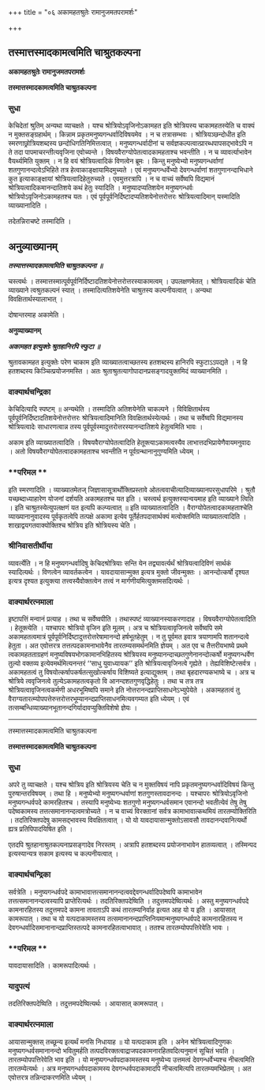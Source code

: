 +++
title = "०६ अकामहतश्रुतेः रामानुजमतपरामर्शः"

+++


## तस्मात्तस्मादकामत्वमिति चाश्रुतकल्पना

**अकामहतश्रुतेः रामानुजमतपरामर्शः**

**तस्मात्तस्मादकामत्वमिति चाश्रुतकल्पना**

### **सुधा**

केचिदेतां श्रुतिम् अन्यथा व्याचक्षते । यश्च श्रोत्रियोऽवृजिनोऽकामहत इति श्रोत्रियस्य चाकामहतस्येति च वाक्यं न मुक्तसङ्ग्रहार्थम् । किन्नाम प्रकृतमनुष्यगन्धर्वादिविषयमेव । न च तत्रासम्भवः । श्रोत्रियञ्छन्दोधीत इति स्मरणाछ्रोत्रियशब्दस्य छन्दोधिगतिनिमित्तत्वात् । मनुष्यगन्धर्वादीनां च सर्वज्ञकल्पत्वात्प्रारब्धपापसद्भावेऽपि न ते तदा पापमाचरन्तीत्यवृजिना एवोच्यन्ते । विषयवैराग्योपेतत्वादकामहताश्च भवन्तीति । न च व्यावर्त्याभावेन वैयर्थ्यमिति युक्तम् । न हि वयं श्रोत्रियत्वादिकं विणत्वेन ब्रूमः । किन्तु मनुष्येभ्यो मनुष्यगन्धर्वाणां शतगुणानन्दत्वेऽभिहिते तत्र हेत्वाकाङ्क्षायामिदमुच्यते । एवं मनुष्यगन्धर्वेभ्यो देवगन्धर्वाणां शतगुणानन्दाभिधाने कुत इत्याकाङ्क्षायां श्रोत्रियत्वादिहेतुरुच्यते । एवमुत्तरत्रापि । न च वाच्यं सर्वेष्वपि विद्यमानं श्रोत्रियत्वादिकमानन्दातिशये कथं हेतुः स्यादिति । मनुष्यादप्यतिशयेन मनुष्यगन्धर्वः श्रोत्रियोऽवृजिनोऽकामहतश्च यतः । एवं पूर्वपूर्वनिर्दिष्टादप्यतिशयेनोत्तरोत्तरः श्रोत्रियत्वादिमान् यस्मादिति व्याख्यानादिति ।

तदेतन्निराचष्टे तस्मादिति ।

## **अनुव्याख्यानम्**

***तस्मात्तस्मादकामत्वमिति चाश्रुतकल्पना ॥***

चस्त्वर्थः । तस्मात्तस्मात्पूर्वपूर्वनिर्दिष्टादतिशयेनोत्तरोत्तरस्याकामत्वम् । उपलक्षणमेतत् । श्रोत्रियत्वादिकं चेति व्याख्याने त्वश्रुतकल्पनं स्यात् । तस्मादित्यतिशयेनेति चाश्रुतस्य कल्पनीयत्वात् । अन्यथा विवक्षितार्थस्यालाभात् ।

दोषान्तरमाह अकामेति ।

**अनुव्याख्यानम्**

***अकामहत इत्युक्तेः श्रुतहानिरपि स्फुटा ॥***

श्रुतावकामहत इत्युक्तेः परेण चाकाम इति व्याख्यातत्वाच्छतस्य हतशब्दस्य हानिरपि स्फुटाऽऽपद्यते । न हि हतशब्दस्य किञ्चित्प्रयोजनमस्ति । अतः श्रुताश्रुतत्यागोपादानप्रसङ्गादयुक्तमिदं व्याख्यानमिति ।

### **वाक्यार्थचन्द्रिका**

केचिदित्यादि स्पष्टम् ॥ अन्यथेति । तस्मादिति अतिशयेनेति चाकल्पने । विविक्षितार्थस्य पूर्वपूर्वनिर्दिष्टादतिशयेनोत्तरोत्तरः श्रोत्रियत्वादिमानिति विवक्षितार्थस्येत्यर्थः । तथा च सर्वेष्वपि विद्यमानस्य श्रोत्रियत्वादेः साधारणत्वान्न तस्य पूर्वपूर्वस्मादुत्तरोत्तरस्यानन्दातिशये हेतुत्वमिति भावः ।

अकाम इति व्याख्यातत्वादिति । विषयवैराग्योपेतत्वादिति हेतूक्त्याऽकामत्वस्यैव लाभात्तदभिप्रायेणैवायमनुवादः । अतो विषयवैराग्योपेतत्वादकामहताश्च भवन्तीति न पूर्वग्रन्थानानुगुण्यमिति ध्येयम् ।

### **परिमल **

इति स्मरणादिति । व्याख्यातमेतज् जिज्ञासासूत्रार्थोक्तिप्रस्तावे ओतत्ववाचीत्यादिव्याख्यानपरसुधापरिमे । श्रुतौ यच्छब्दाध्याहारेण योजनां दर्शयति अकामहतश्च यत इति । चस्त्वर्थ इत्युक्तस्यान्वयमाह इति व्याख्याने त्विति । इति चाश्रुतस्येत्युपलक्षणं यत इत्यपि कल्प्यत्वात् ॥ इति व्याख्यातत्वादिति । वैराग्योपेतत्वादकामहताश्चेति व्याख्यानानुवादस्य पूर्वकृतत्वेपि तत्पक्षे अकामा इत्येव पूर्तेर्हतपदासार्थक्यं मत्वोक्तमिति व्याख्यातत्वादिति । शाखाद्वयगतवाक्योक्तिश्च श्रोत्रिय इति श्रोत्रियस्य चेति ।

### **श्रीनिवासतीर्थीया**

व्यावर्त्येति । न हि मनुष्यगन्धर्वादिषु केचिदश्रोत्रियाः सन्ति येन तद्व्यावर्त्यर्थं श्रोत्रियत्वादिविणं सार्थकं स्यादित्यर्थः । विणत्वेन व्यावर्तकत्वेन । यावदायासान्मुक्त इत्यत्र मुक्तो जीवन्मुक्तः । आनन्दोत्कर्षो दृश्यत इत्यत्र दृश्यत इत्युक्त्या तत्त्वस्यैवोक्तत्वेन तत्त्वं न मार्गणीयमित्युक्तमसदित्यर्थः ।

### **वाक्यार्थरत्नमाला**

इष्टापत्तिं मन्वानं प्रत्याह । तथा च सर्वेष्वपीति । तथास्पष्टं व्याख्यानस्याकरणादाह । विषयवैराग्योपेतत्वादिति । हेतूक्त्येति । यश्चापरः श्रोत्रियो वृजिन इति मूलम् । अत्र च श्रोत्रियत्वावृजिनत्वे सर्वेष्वपि समे अकामहतत्वमात्रं पूर्वपूर्वनिर्दिष्टादुत्तरोत्तरेषामानन्दो हर्षभूतहेतुम् । न तु पूर्वमत इवात्र त्रयाणामपि शतानन्दत्वे हेतुता । अत एवोत्तरत्र तत्तत्पदकामनाभावेनैव तारतम्यसमर्थनमिति ज्ञेयम् । अत एव च तैत्तरीयभाष्ये प्रथमे त्वकामहतताग्रहणं मनुष्यविषयभोगकामानभिहितस्य श्रोत्रियस्य मनुष्यानन्दाच्छतगुणेनानन्दोत्कर्षो मनुष्यगन्धर्वेण तुल्यो वक्तव्य इत्येवमर्थमित्यनन्तरं ‘‘साधु युवाध्यायक’’ इति श्रोत्रियत्वावृजिनत्वे गृह्येते । तेह्यविशिष्टेत्सर्वत्र । अकामहतत्वं तु विषयोत्कर्षापकर्षतत्सुखोत्कर्षाय विशिष्यते इत्याद्युक्तम् । तथा बृहदारण्यकभाष्ये च । अत्र च श्रोत्रिये त्ववृजिनत्वे तुल्येऽकामहतत्वकृतो वि आनन्दशतगुणवृद्धिहेतुः । तथा च तत्र तत्र श्रोत्रियत्वावृजिनत्वकर्मणी अधरभूमिष्वपि समाने इति नोत्तरानन्दप्राप्तिसाधनेऽभ्युपेयेते । अकामहतत्वं तु वैराग्यतारत्म्योपपत्तेरुत्तरोत्तरभूम्यानन्दप्राप्तिसाधनमित्यवगम्यत इति ध्येयम् । एवं तत्सम्बन्धिव्याख्यानभूतानन्दगिर्यादावप्युक्तिविशेषो ज्ञेयः ।

------------------------------------------------------------------------

तस्मात्तस्मादकामत्वमिति चाश्रुतकल्पना

**तस्मात्तस्मादकामत्वमिति चाश्रुतकल्पना**

### **सुधा**

अपरे तु व्याचक्षते । यश्च श्रोत्रिय इति श्रोत्रियस्य चेति च न मुक्तविषयं नापि प्रकृतमनुष्यगन्धर्वादिविषयं किन्तु पुरुषान्तरविषयम् । तथा हि । मनुष्येभ्यो मनुष्यगन्धर्वाणां शतगुणस्तावदानन्दः । यश्चापरः श्रोत्रियोऽवृजिनो मनुष्यगन्धर्वपदे कामरहितश्च । तस्यापि मनुष्येभ्यः शतगुणो मनुष्यगन्धर्वसमान एवानन्दो भवतीत्येवं तेषु तेषु पदेष्वकामस्य तत्तत्समानानन्दत्वमत्रोच्यते । न च वाच्यं विरक्तानां सर्वत्र कामाभावात्कथमियं तारतम्योक्तिरिति । तदतिरिक्तपदेषु कामसद्भावस्य विवक्षितत्वात् । यो यो यावदायासान्मुक्तोऽसावसौ तावदानन्दवानित्यर्थो ह्यत्र प्रतिपिपादयिषित इति ।

एतदपि श्रुतहानाश्रुतकल्पनाप्रसङ्गादेव निरस्तम् । अत्रापि हतशब्दस्य प्रयोजनाभावेन हातव्यत्वात् । तस्मिन्पद इत्यस्यान्यत्र सकाम इत्यस्य च कल्पनीयत्वात् ।

### **वाक्यार्थचन्द्रिका**

सर्वत्रेति । मनुष्यगन्धर्वपदे कामाभावात्तत्समानानन्दत्ववद्देवगन्धर्वादिपदेष्वपि कामाभावेन तत्तत्समानानन्दत्वस्यापि प्राप्तेरित्यर्थः । तदतिरिक्तपदेष्विति । तदुत्तमपदेष्वित्यर्थः । अस्तु मनुष्यगन्धर्वपदे कामनारहितस्य तदुत्तमपदे कामना तावताऽपि कथं तारतम्यनिर्वाह इत्यत आह यो य इति । आयासात् कामरूपात् । तथा च यो यत्पदाकामस्तस्य तत्समानानन्दप्राप्तिनियमान्मनुष्यगन्धर्वपदे कामनारहितस्य न देवगन्धर्वादिसमानानान्दप्राप्तिस्तत्पदे कामनारहितत्वाभावात् । ततश्च तारतम्योपपत्तिरेवेति भावः ।

### **परिमल **

यावदायासादिति । कामरूपादित्यर्थः ।

### **यादुपत्यं**

तदतिरिक्तपदेष्विति । तदुत्तमपदेष्वित्यर्थः । आयासात् कामरूपात् ।

### **वाक्यार्थरत्नमाला**

आयासान्मुक्तस् तच्छून्य इत्यर्थं मनसि निधायाह ॥ यो यत्पदाकाम इति । अनेन श्रोत्रियत्वादिगुणकः मनुष्यगन्धर्वसमानानन्दो भवितुमर्हति तत्पदविरक्तत्वाद्राजपदकामनारहितवदित्यनुमानं सूचितं भवति । तारतम्योपपत्तिरेवेति भाव इति । यो मनुष्यगन्धर्वपदाकामस्तस्य मनुष्येभ्य उत्तमत्वं देवगन्धर्वेभ्यश्च नीचत्वमिति तारतम्येत्यर्थः । अत्र मनुष्यगन्धर्वपदाकामस्य देवगन्धर्वपदाकामादपि नीचत्वमित्यपि तारतम्यमभिप्रेतम् । अत एवोत्तरत्र तन्निन्दाकरणमिति ध्येयम् ।

